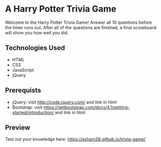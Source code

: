 # A Harry Potter Trivia Game
Welcome to the Harry Potter Trivia Game! Answer all 10 questions before the timer runs out. After all of the questions are finished, a final scoreboard will show you how well you did. 

## Technologies Used
- HTML
- CSS
- JavaScript
- jQuery

## Prerequists 
- jQuery: visit http://code.jquery.com/ and link in html
- Bootstrap: visit https://getbootstrap.com/docs/4.1/getting-started/introduction/ and link in html 

## Preview
Test out your knowledge here: https://asham28.github.io/trivia-game/